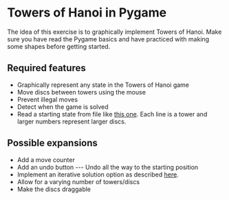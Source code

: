 # Towers of Hanoi in Pygame

The idea of this exercise is to graphically implement Towers of Hanoi. Make
sure you have read the Pygame basics and have practiced with making some shapes
before getting started.

## Required features

* Graphically represent any state in the Towers of Hanoi game
* Move discs between towers using the mouse
* Prevent illegal moves
* Detect when the game is solved
* Read a starting state from file like [this one](hanoi.txt). Each line is a tower and larger numbers represent larger discs.

## Possible expansions

* Add a move counter
* Add an undo button --- Undo all the way to the starting position
* Implement an iterative solution option as described [here](http://en.wikipedia.org/wiki/Tower_of_Hanoi#Iterative_solution).
* Allow for a varying number of towers/discs
* Make the discs draggable
